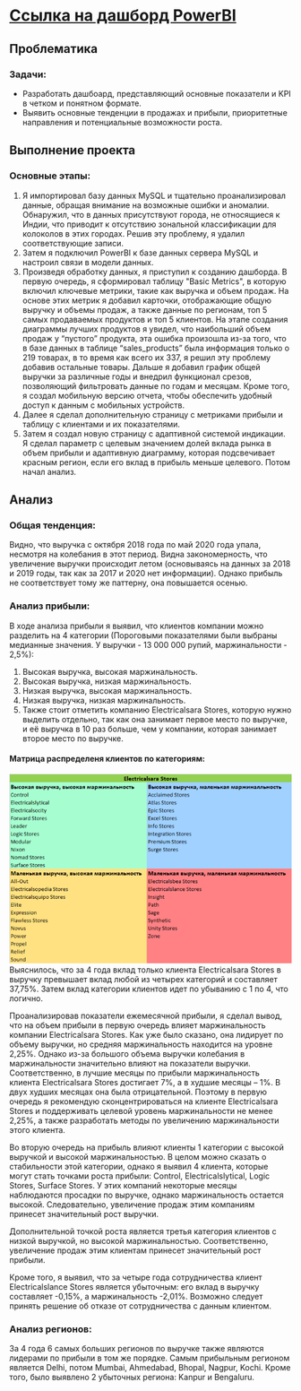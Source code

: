 # [Ссылка на дашборд PowerBI](https://app.powerbi.com/view?r=eyJrIjoiZDQzYmRhNjMtYWE2ZC00YWE3LWE0NWEtYmEwM2U3MDA4MzkzIiwidCI6ImM4YzY5YWFlLTMyYmEtNDNkMS05ZjU5LWY5OGM5NWZiMjI3YiIsImMiOjl9)
## Проблематика
### Задачи:
- Разработать дашбоард, представляющий основные показатели и KPI в четком и понятном формате.
- Выявить основные тенденции в продажах и прибыли, приоритетные направления и потенциальные возможности роста.

## Выполнение проекта
### Основные этапы:
1. Я импортировал базу данных MySQL и тщательно проанализировал данные, обращая внимание на возможные ошибки и аномалии. Обнаружил, что в данных присутствуют города, не относящиеся к Индии, что приводит к отсутствию зональной классификации для колоколов в этих городах. Решив эту проблему, я удалил соответствующие записи.
2. Затем я подключил PowerBI к базе данных сервера MySQL и настроил связи в модели данных.
3. Произведя обработку данных, я приступил к созданию дашборда. В первую очередь, я сформировал таблицу "Basic Metrics", в которую включил ключевые метрики, такие как выручка и объем продаж. На основе этих метрик я добавил карточки, отображающие общую выручку и объемы продаж, а также данные по регионам, топ 5 самых продаваемых продуктов и топ 5 клиентов. На этапе создания диаграммы лучших продуктов я увидел, что наибольший объем продаж у “пустого” продукта, эта ошибка произошла из-за того, что в базе данных в таблице “sales_products” была информация только о 219 товарах, в то время как всего их 337, я решил эту проблему добавив остальные товары. Дальше я добавил график общей выручки за различные годы и внедрил функционал срезов, позволяющий фильтровать данные по годам и месяцам. Кроме того, я создал мобильную версию отчета, чтобы обеспечить удобный доступ к данным с мобильных устройств.
4. Далее я сделал дополнительную страницу с метриками прибыли и таблицу с клиентами и их показателями.
5. Затем я создал новую страницу с адаптивной системой индикации. Я сделал параметр с целевым значением долей вклада рынка в объем прибыли и адаптивную диаграмму, которая подсвечивает красным регион, если его вклад в прибыль меньше целевого. Потом начал анализ.

## Анализ
### Общая тенденция:
Видно, что выручка с октября 2018 года по май 2020 года упала, несмотря на колебания в этот период. Видна закономерность, что увеличение выручки происходит летом (основываясь на данных за 2018 и 2019 годы, так как за 2017 и 2020 нет информации). Однако прибыль не соответствует тому же паттерну, она повышается осенью.

### Анализ прибыли:
В ходе анализа прибыли я выявил, что клиентов компании можно разделить на 4 категории (Пороговыми показателями были 
выбраны медианные значения. У выручки - 
13 000 000 рупий, маржинальности - 2,5%):
1. Высокая выручка, высокая маржинальность.
2. Высокая выручка, низкая маржинальность.
3. Низкая выручка, высокая маржинальность.
4. Низкая выручка, низкая маржинальность.
5. Также стоит отметить компанию Electricalsara Stores, которую нужно выделить отдельно, так как она занимает первое 
   место по выручке, и её выручка в 10 раз больше, чем у компании, которая занимает второе место по выручке.

#### Матрица распределеня клиентов по категориям:
![Распределение клиентов по категориям](data\img_1.png "Распределение клиентов по категориям")
Выяснилось, что за 4 года вклад только клиента Electricalsara Stores в выручку превышает вклад любой из четырех категорий и составляет 37,75%. Затем вклад категории клиентов идет по убыванию с 1 по 4, что логично.

Проанализировав показатели ежемесячной прибыли, я сделал вывод, что на объем прибыли в первую очередь влияет маржинальность компании Electricalsara Stores. Как уже было сказано, она лидирует по объему выручки, но средняя маржинальность находится на уровне 2,25%. Однако из-за большого объема выручки колебания в маржинальности значительно влияют на показатели выручки. Соответственно, в лучшие месяцы по прибыли маржинальность клиента Electricalsara Stores достигает 7%, а в худшие месяцы – 1%. В двух худших месяцах она была отрицательной. Поэтому в первую очередь я рекомендую сконцентрироваться на клиенте Electricalsara Stores и поддерживать целевой уровень маржинальности не менее 2,25%, а также разработать методы по увеличению маржинальности этого клиента.

Во вторую очередь на прибыль влияют клиенты 1 категории с высокой выручкой и высокой маржинальностью. В целом можно сказать о стабильности этой категории, однако я выявил 4 клиента, которые могут стать точками роста прибыли: Control, Electricalslytical, Logic Stores, Surface Stores. У этих компаний некоторые месяцы наблюдаются просадки по выручке, однако маржинальность остается высокой. Следовательно, увеличение продаж этим компаниям принесет значительный рост выручки.

Дополнительной точкой роста является третья категория клиентов с низкой выручкой, но высокой маржинальностью. Соответственно, увеличение продаж этим клиентам принесет значительный рост прибыли.

Кроме того, я выявил, что за четыре года сотрудничества клиент Electricalslance Stores является убыточным: его вклад в выручку составляет -0,15%, а маржинальность -2,01%. Возможно следует принять решение об отказе от сотрудничества с данным клиентом.

### Анализ регионов:
За 4 года 6 самых больших регионов по выручке также являются лидерами по прибыли в том же порядке. Самым прибыльным 
регионом является Delhi, потом Mumbai, Ahmedabad, Bhopal, Nagpur, Kochi. Кроме того, было выявлено 2 убыточных 
региона: Kanpur и Bengaluru.
   